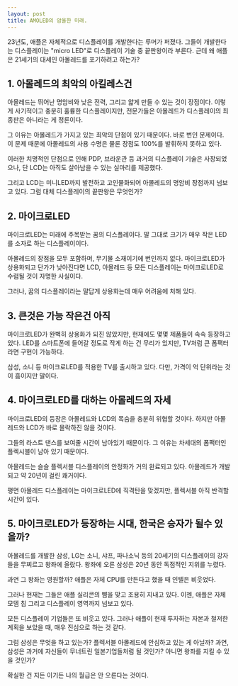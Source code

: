 ```yaml
---
layout: post
title: AMOLED의 암울한 미래.
---
```


23년도, 애플은 자체적으로 디스플레이를 개발한다는 루머가 퍼졌다. 그들이 개발한다는 디스플레이는 "micro LED"로 디스플레이 기술 중 끝판왕이라 부른다. 근데 왜 애플은 21세기의 대세인 아몰레드를 포기하려고 하는가?



<h2>1. 아몰레드의 최악의 아킬레스건</h2>
아몰레드는 뛰어난 명암비와 낮은 전력, 그리고 얇게 만들 수 있는 것이 장점이다.
이렇게 사기적이고 충분히 훌륭한 디스플레이지만, 전문가들은 아몰레드가 디스플레이의 최종판은 아니라는 게 정론이다.

그 이유는 아몰레드가 가지고 있는 최악의 단점이 있기 때문이다.
바로 번인 문제이다. 이 문제 때문에 아몰레드의 사용 수명은 물론 장점도 100%를 발휘하지 못하고 있다.

이러한 치명적인 단점으로 인해 PDP, 브라운관 등 과거의 디스플레이 기술은 사장되었으나, 단 LCD는 아직도 살아남을 수 있는 실마리를 제공했다.

그리고 LCD는 미니LED까지 발전하고 고인물화되어 아몰레드의 명암비 장점까지 넘보고 있다.
그럼 대체 디스플레이의 끝판왕은 무엇인가?



<h2>2. 마이크로LED</h2>
마이크로LED는 미래에 주목받는 꿈의 디스플레이다.
말 그대로 크기가 매우 작은 LED를 소자로 하는 디스플레이이다.

아몰레드의 장점을 모두 포함하며, 무기물 소재이기에 번인까지 없다.
마이크로LED가 상용화되고 단가가 낮아진다면 LCD, 아몰레드 등 모든 디스플레이는 마이크로LED로 수렴될 것이 자명한 사실이다.

그러나, 꿈의 디스플레이라는 말답게 상용화는데 매우 어려움에 처해 있다.



<h2>3. 큰것은 가능 작은건 아직</h2>
마이크로LED가 완벽히 상용화가 되진 않았지만, 현재에도 몇몇 제품들이 속속 등장하고 있다.
LED를 스마트폰에 들어갈 정도로 작게 하는 건 무리가 있지만, TV처럼 큰 폼팩터라면 구현이 가능하다.

삼성, 소니 등 마이크로LED를 적용한 TV를 출시하고 있다.
다만, 가격이 억 단위라는 것이 흠이지만 말이다.



<h2>4. 마이크로LED를 대하는 아몰레드의 자세</h2>
마이크로LED의 등장은 아몰레드와 LCD의 목숨을 충분히 위협할 것이다.
하지만 아몰레드와 LCD가 바로 몰락하진 않을 것이다.

그들의 라스트 댄스를 보여줄 시간이 남아있기 때문이다.
그 이유는 차세대의 폼팩터인 플렉시블이 남아 있기 때문이다.

아몰레드는 슬슬 플렉서블 디스플레이의 안정화가 거의 완료되고 있다.
아몰레드가 개발되고 약 20년이 걸린 쾌거이다.

평면 아몰레드 디스플레이는 마이크로LED에 직격탄을 맞겠지만, 플렉서블 아직 반격할 시간이 있다.




<h2>5. 마이크로LED가 등장하는 시대, 한국은 승자가 될수 있을까?</h2>
아몰레드를 개발한 삼성, LG는 소니, 샤프, 파나소닉 등의 20세기의 디스플레이의 강자들을 무찌르고 왕좌에 올랐다.
왕좌에 오른 삼성은 20년 동안 독점적인 지위를 누렸다.

과연 그 왕좌는 영원할까?
애플은 자체 CPU를 만든다고 했을 때 인텔은 비웃었다. 

그러나 현재는 그들은 애플 실리콘의 뺨을 맞고 조용히 지내고 있다.
이젠, 애플은 자체 모뎀 칩 그리고 디스플레이 영역까지 넘보고 있다.

모든 디스플레이 기업들은 또 비웃고 있다.
그러나 애플이 현재 투자하는 자본과 철저한 계획을 보았을 때, 매우 진심으로 하는 것 같다.

그럼 삼성은 무엇을 하고 있는가? 플렉서블 아몰레드에 안심하고 있는 게 아닐까?
과연, 삼성은 과거에 자신들이 무너트린 일본기업들처럼 될 것인가? 아니면 왕좌를 지킬 수 있을 것인가?

확실한 건 지든 이기든 나의 월급은 안 오른다는 것이다.